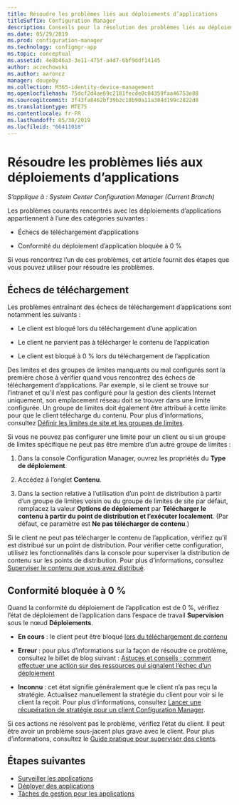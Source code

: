 ```yaml
---
title: Résoudre les problèmes liés aux déploiements d’applications
titleSuffix: Configuration Manager
description: Conseils pour la résolution des problèmes liés au déploiement d’applications dans System Center Configuration Manager
ms.date: 05/29/2019
ms.prod: configuration-manager
ms.technology: configmgr-app
ms.topic: conceptual
ms.assetid: 4e8b46a3-3e11-475f-a4d7-6bf9ddf14145
author: aczechowski
ms.author: aaroncz
manager: dougeby
ms.collection: M365-identity-device-management
ms.openlocfilehash: 75dcf2d4ae69c2181fecde0c04359faa46753e88
ms.sourcegitcommit: 3f43fa8462bf39b2c18b90a11a384d199c2822d8
ms.translationtype: MTE75
ms.contentlocale: fr-FR
ms.lasthandoff: 05/30/2019
ms.locfileid: "66411018"
---
```

# <a name="troubleshoot-application-deployments"></a>Résoudre les problèmes liés aux déploiements d’applications

*S’applique à : System Center Configuration Manager (Current Branch)*

Les problèmes courants rencontrés avec les déploiements d’applications appartiennent à l’une des catégories suivantes :

- Échecs de téléchargement d’applications

- Conformité du déploiement d’application bloquée à 0 %

Si vous rencontrez l’un de ces problèmes, cet article fournit des étapes que vous pouvez utiliser pour résoudre les problèmes.


## <a name="download-failures"></a>Échecs de téléchargement

Les problèmes entraînant des échecs de téléchargement d’applications sont notamment les suivants :

- Le client est bloqué lors du téléchargement d’une application

- Le client ne parvient pas à télécharger le contenu de l’application

- Le client est bloqué à 0 % lors du téléchargement de l’application

Des limites et des groupes de limites manquants ou mal configurés sont la première chose à vérifier quand vous rencontrez des échecs de téléchargement d’applications. Par exemple, si le client se trouve sur l’intranet et qu’il n’est pas configuré pour la gestion des clients Internet uniquement, son emplacement réseau doit se trouver dans une limite configurée. Un groupe de limites doit également être attribué à cette limite pour que le client télécharge du contenu. Pour plus d’informations, consultez [Définir les limites de site et les groupes de limites](/sccm/core/servers/deploy/configure/define-site-boundaries-and-boundary-groups).

Si vous ne pouvez pas configurer une limite pour un client ou si un groupe de limites spécifique ne peut pas être membre d’un autre groupe de limites :

1. Dans la console Configuration Manager, ouvrez les propriétés du **Type de déploiement**.  

1. Accédez à l’onglet **Contenu**.

1. Dans la section relative à l’utilisation d’un point de distribution à partir d’un groupe de limites voisin ou du groupe de limites de site par défaut, remplacez la valeur **Options de déploiement** par **Télécharger le contenu à partir du point de distribution et l’exécuter localement**. (Par défaut, ce paramètre est **Ne pas télécharger de contenu**.)

Si le client ne peut pas télécharger le contenu de l’application, vérifiez qu’il est distribué sur un point de distribution. Pour vérifier cette configuration, utilisez les fonctionnalités dans la console pour superviser la distribution de contenu sur les points de distribution. Pour plus d’informations, consultez [Superviser le contenu que vous avez distribué](/sccm/core/servers/deploy/configure/monitor-content-you-have-distributed).  


## <a name="compliance-stuck-at-0"></a>Conformité bloquée à 0 %

Quand la conformité du déploiement de l’application est de 0 %, vérifiez l’état de déploiement de l’application dans l’espace de travail **Supervision** sous le nœud **Déploiements**.

- **En cours** : le client peut être bloqué [lors du téléchargement de contenu](#download-failures)

- **Erreur** : pour plus d’informations sur la façon de résoudre ce problème, consultez le billet de blog suivant : [Astuces et conseils : comment effectuer une action sur des ressources qui signalent l’échec d’un déploiement](https://techcommunity.microsoft.com/t5/Configuration-Manager-Archive/Tips-and-Tricks-How-to-Take-Action-on-Assets-That-Report-a/ba-p/273019)

- **Inconnu** : cet état signifie généralement que le client n’a pas reçu la stratégie. Actualisez manuellement la stratégie du client pour voir si le client la reçoit. Pour plus d’informations, consultez [Lancer une récupération de stratégie pour un client Configuration Manager](/sccm/core/clients/manage/manage-clients#BKMK_PolicyRetrieval).
  
Si ces actions ne résolvent pas le problème, vérifiez l’état du client. Il peut être avoir un problème sous-jacent plus grave avec le client. Pour plus d’informations, consultez le [Guide pratique pour superviser des clients](/sccm/core/clients/manage/monitor-clients).


## <a name="next-steps"></a>Étapes suivantes

- [Surveiller les applications](/sccm/apps/deploy-use/monitor-applications-from-the-console)
- [Déployer des applications](/sccm/apps/deploy-use/deploy-applications)
- [Tâches de gestion pour les applications](/sccm/apps/deploy-use/management-tasks-applications)
